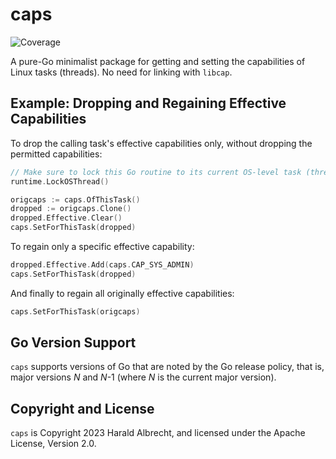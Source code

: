 # caps

![Coverage](https://img.shields.io/badge/Coverage-96.2%25-brightgreen)

A pure-Go minimalist package for getting and setting the capabilities of Linux
tasks (threads). No need for linking with `libcap`.

## Example: Dropping and Regaining Effective Capabilities

To drop the calling task's effective capabilities only, without dropping the
permitted capabilities:

```go
// Make sure to lock this Go routine to its current OS-level task (thread).
runtime.LockOSThread()

origcaps := caps.OfThisTask()
dropped := origcaps.Clone()
dropped.Effective.Clear()
caps.SetForThisTask(dropped)
```

To regain only a specific effective capability:

```go
dropped.Effective.Add(caps.CAP_SYS_ADMIN)
caps.SetForThisTask(dropped)
```

And finally to regain all originally effective capabilities:

```go
caps.SetForThisTask(origcaps)
```

## Go Version Support

`caps` supports versions of Go that are noted by the Go release policy, that is,
major versions _N_ and _N_-1 (where _N_ is the current major version).

## Copyright and License

`caps` is Copyright 2023 Harald Albrecht, and licensed under the Apache License,
Version 2.0.
